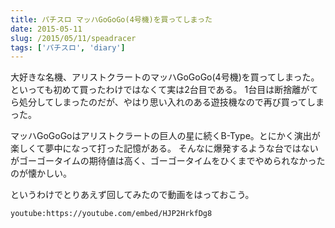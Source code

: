 ```yaml
---
title: パチスロ マッハGoGoGo(4号機)を買ってしまった
date: 2015-05-11
slug: /2015/05/11/speadracer
tags: ['パチスロ', 'diary']
---
```


大好きな名機、アリストクラートのマッハGoGoGo(4号機)を買ってしまった。といっても初めて買ったわけではなくて実は2台目である。
1台目は断捨離がてら処分してしまったのだが、やはり思い入れのある遊技機なので再び買ってしまった。

マッハGoGoGoはアリストクラートの巨人の星に続くB-Type。とにかく演出が楽しくて夢中になって打った記憶がある。
そんなに爆発するような台ではないがゴーゴータイムの期待値は高く、ゴーゴータイムをひくまでやめられなかったのが懐かしい。

というわけでとりあえず回してみたので動画をはっておこう。

`youtube:https://youtube.com/embed/HJP2HrkfDg8`
